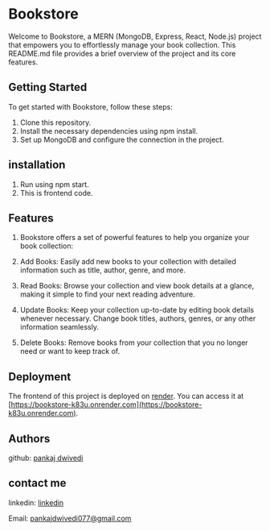 # Bookstore

Welcome to Bookstore, a MERN (MongoDB, Express, React, Node.js) project that empowers you to effortlessly manage your book collection. This README.md file provides a brief overview of the project and its core features.

## Getting Started

To get started with Bookstore, follow these steps:

1. Clone this repository.
2. Install the necessary dependencies using npm install.
3. Set up MongoDB and configure the connection in the project.

## installation

1. Run using npm start.
2. This is frontend code.

## Features

1. Bookstore offers a set of powerful features to help you organize your book collection:

2. Add Books: Easily add new books to your collection with detailed information such as title, author, genre, and more.

3. Read Books: Browse your collection and view book details at a glance, making it simple to find your next reading adventure.

4. Update Books: Keep your collection up-to-date by editing book details whenever necessary. Change book titles, authors, genres, or any other information seamlessly.

5. Delete Books: Remove books from your collection that you no longer need or want to keep track of.

## Deployment

The frontend of this project is deployed on [render](https://render.com/). You can access it at [https://bookstore-k83u.onrender.com](https://bookstore-k83u.onrender.com).

## Authors

github: [pankaj dwivedi](https://github.com/pankajdwivedi077)

## contact me 

linkedin: [linkedin](https://www.linkedin.com/in/pankaj-dwivedi-/)

Email: pankajdwivedi077@gmail.com
